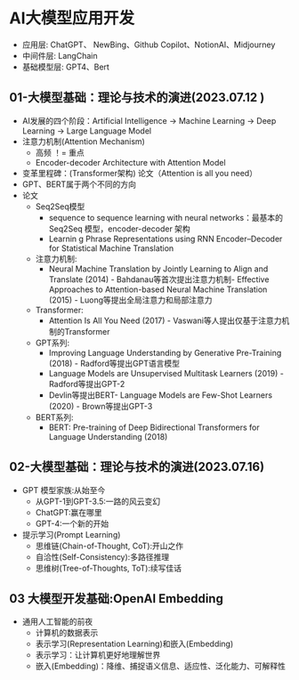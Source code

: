 # AI大模型应用开发

- 应用层: ChatGPT、 NewBing、Github Copilot、NotionAI、Midjourney
- 中间件层: LangChain
- 基础模型层: GPT4、Bert

## 01-大模型基础：理论与技术的演进(2023.07.12 )
- AI发展的四个阶段：Artificial Intelligence -> Machine Learning -> Deep Learning -> Large Language Model
- 注意力机制(Attention Mechanism)
  - 高频 ！= 重点
  - Encoder-decoder Architecture with Attention Model
- 变革里程碑：(Transformer架构) 论文（Attention is all you need）
- GPT、BERT属于两个不同的方向
- 论文
  - Seq2Seq模型
    - sequence to sequence learning with neural networks：最基本的 Seq2Seq 模型，encoder-decoder 架构
    - Learnin g Phrase Representations using RNN Encoder–Decoder for Statistical Machine Translation
  - 注意力机制:
    - Neural Machine Translation by Jointly Learning to Align and Translate (2014) - Bahdanau等首次提出注意力机制- Effective Approaches to Attention-based Neural Machine Translation (2015) - Luong等提出全局注意力和局部注意力
  - Transformer:
    - Attention Is All You Need (2017) - Vaswani等人提出仅基于注意力机制的Transformer
  - GPT系列:
    - Improving Language Understanding by Generative Pre-Training (2018) - Radford等提出GPT语言模型  
    - Language Models are Unsupervised Multitask Learners (2019) - Radford等提出GPT-2
    - Devlin等提出BERT- Language Models are Few-Shot Learners (2020) - Brown等提出GPT-3
  - BERT系列:
    - BERT: Pre-training of Deep Bidirectional Transformers for Language Understanding (2018) 
    
## 02-大模型基础：理论与技术的演进(2023.07.16)
- GPT 模型家族:从始至今
  - 从GPT-1到GPT-3.5:一路的风云变幻
  - ChatGPT:赢在哪里
  - GPT-4:一个新的开始
- 提示学习(Prompt Learning)
  - 思维链(Chain-of-Thought, CoT):开山之作 
  - 自洽性(Self-Consistency):多路径推理
  - 思维树(Tree-of-Thoughts, ToT):续写佳话

## 03 大模型开发基础:OpenAI Embedding
- 通用人工智能的前夜
  - 计算机的数据表示
  - 表示学习(Representation Learning)和嵌入(Embedding)
  - 表示学习：让计算机更好地理解世界
  - 嵌入(Embedding)：降维、捕捉语义信息、适应性、泛化能力、可解释性

